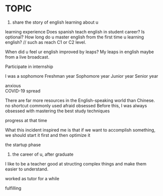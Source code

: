 # TOPIC

1. share the story of english learning about u

learning experience
Does spanish teach english in student career? Is optional?
How long do u master english from the first time u learning english? // such as reach C1 or C2 level.

When did u feel ur english improved by leaps?
My leaps in english maybe from a live broadcast.


Participate in internship

I was a sophomore
Freshman year
Sophomore year
Junior year
Senior year

anxious  
COVID-19
spread

There are far more resources in the English-speaking world than Chinese.
no shortcut
commonly used
afraid
obsessed
Before this, I was always obsessed with mastering the best study techniques

progress
at that time

What this incident inspired me is that if we want to accomplish something, we should start it first and then optimize it

the startup phase

1. the career of u, after graduate

I like to be a teacher
good at structing complex things and make them easier to understand.

worked as
tutor for a while

fulfilling 
